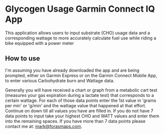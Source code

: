 # Glycogen Usage Garmin Connect IQ App

This application allows users to input substrate (CHO) usage data and a corresponding wattage to more accurately calculate fuel use while riding a bike equipped with a power meter 

## How to use 

I'm assuming you have already downloaded the app and are being prompted, either on Garmin Express or on the Garmin Connect Mobile App, to enter various Carbohydrate burn and Wattage data. 

Generally you will have received a chart or graph from a metabolic cart test (measures your gas expiration during a lactate test) that corresponds to a certain wattage. For each of those data points enter the 1st value in 'grams per min' or 'g/min' and the wattage value that happened at that effort. Continue on down till all values you have are filled in. If you do not have 7 data points to input take your highest CHO and WATT values and enter them into the remaining spaces. If you have more than 7 data points please contact me at: mark@forasmaps.com.  
